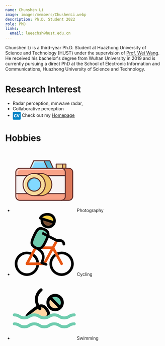 ```yaml
---
name: Chunshen Li
image: images/members/ChushenLi.webp
description: Ph.D. Student 2022
role: PhD
links:
  email: leeechsh@hust.edu.cn
---
```


Chunshen Li is a third-year Ph.D. Student at Huazhong University of Science and Technology (HUST) under the supervision of [Prof. Wei Wang](https://eic.hust.edu.cn/professor/wangwei/index.html). He received his bachelor's degree from Wuhan University in 2019 and is currently pursuing a direct PhD at the School of Electronic Information and Communications, Huazhong University of Science and Technology.

Research Interest
======
-  Radar perception, mmwave radar, 
-  Collaborative perception
- <svg xmlns="http://www.w3.org/2000/svg" width="25" height="28.571428571428573" viewBox="0 0 448 512" style="vertical-align: middle;"><path fill="#0284c7" d="M48 32C21.5 32 0 53.5 0 80v352c0 26.5 21.5 48 48 48h352c26.5 0 48-21.5 48-48V80c0-26.5-21.5-48-48-48zm98.88 133.234c19.636 0 37.082 6.789 49.929 16.971c11.88 9.452 17.444 18.907 22.298 27.393l-33.923 16.949c-2.427-5.565-5.347-11.387-12.846-17.682c-8.248-6.552-16.478-8.484-23.524-8.484c-27.626 0-42.17 25.693-42.17 54.287c0 37.573 19.161 56.22 42.17 56.22c22.3 0 31.278-15.51 37.08-25.435L219.6 302.66c-6.315 9.926-12.374 19.635-25.95 29.069c-7.262 5.09-23.977 15.037-47.736 15.037C100.586 346.766 64 313.81 64 255.87c0-50.636 34.415-90.637 82.88-90.637m75.483 5.328h45.565L303.31 292.24l35.125-121.678H384l-59.379 171.112H281.01z"/></svg> Check out my [Homepage](https://i.cslee.cc)


Hobbies
======
- <svg t="1726752558259" class="icon" viewBox="0 0 1024 1024" version="1.1" xmlns="http://www.w3.org/2000/svg" p-id="16274" width="200" height="200"><path d="M791.536 833.872H112.368a64 64 0 0 1-64-64v-393.76a64 64 0 0 1 64-64H791.52a64 64 0 0 1 64 64v393.76c0.016 35.344-28.64 64-63.984 64z" fill="#F9A287" p-id="16275"></path><path d="M78.368 798.544v-409.76a48 48 0 0 1 48-48h695.152a63.36 63.36 0 0 1 26.512 5.904c-10.688-20.448-31.84-34.56-56.512-34.56H112.368a64 64 0 0 0-64 64v393.76c0 25.856 15.408 48 37.488 58.096a63.344 63.344 0 0 1-7.488-29.44z" fill="#FFC8BB" p-id="16276"></path><path d="M48.368 427.92H855.52v297.6H48.368z" fill="#F8F3F3" p-id="16277"></path><path d="M48.368 427.92H855.52v27.552H48.368z" fill="#E1DDDD" p-id="16278"></path><path d="M791.536 841.872H112.368a72.08 72.08 0 0 1-72-72V376.128c0-39.696 32.304-72 72-72H791.52c39.696 0 72 32.304 72 72v393.744a72.048 72.048 0 0 1-71.984 72zM112.368 320.128c-30.88 0-56 25.12-56 56v393.744c0 30.88 25.12 56 56 56H791.52c30.88 0 56-25.12 56-56V376.128c0-30.88-25.12-56-56-56H112.368z" fill="#63312D" p-id="16279"></path><path d="M48.368 419.92h235.84v16H48.368zM557.92 419.92h297.616v16H557.92zM48.368 717.52h240.192v16H48.368zM557.92 717.52h297.616v16H557.92z" fill="#63312D" p-id="16280"></path><path d="M565.008 312.128H284.224l55.728-122H509.28z" fill="#82D9FF" p-id="16281"></path><path d="M357.152 216.944h164.368l-12.24-26.816H339.952l-55.728 122h29.44z" fill="#CAF4FF" p-id="16282"></path><path d="M565.008 320.128H284.224a7.968 7.968 0 0 1-7.264-11.328l55.728-122a8 8 0 0 1 7.28-4.672H509.28a8 8 0 0 1 7.28 4.672l55.728 122a8.016 8.016 0 0 1-7.28 11.328z m-268.336-16h255.888l-48.416-106h-159.04l-48.432 106z" fill="#63312D" p-id="16283"></path><path d="M603.04 190.128h-93.76l55.728 122h93.776z" fill="#52B8D9" p-id="16284"></path><path d="M658.784 320.128h-93.776a8 8 0 0 1-7.28-4.672l-55.728-122a8.016 8.016 0 0 1 7.264-11.328h93.776a8 8 0 0 1 7.28 4.672l55.728 122a8.016 8.016 0 0 1-7.264 11.328z m-88.64-16h76.176l-48.416-106h-76.176l48.416 106z" fill="#63312D" p-id="16285"></path><path d="M706.72 243.456h105.456v68.656H706.72z" fill="#F7DB9B" p-id="16286"></path><path d="M812.176 320.128H706.72a8 8 0 0 1-8-8v-68.672a8 8 0 0 1 8-8h105.456a8 8 0 0 1 8 8v68.672a8 8 0 0 1-8 8z m-97.456-16h89.456v-52.672H714.72v52.672z" fill="#63312D" p-id="16287"></path><path d="M812.176 243.456h52.72v68.656h-52.72z" fill="#EFC36A" p-id="16288"></path><path d="M864.912 320.128h-52.72a8 8 0 0 1-8-8v-68.672a8 8 0 0 1 8-8h52.72a8 8 0 0 1 8 8v68.672a8 8 0 0 1-8 8z m-44.736-16h36.72v-52.672h-36.72v52.672z" fill="#63312D" p-id="16289"></path><path d="M347.488 576.72m-181.2 0a181.2 181.2 0 1 0 362.4 0 181.2 181.2 0 1 0-362.4 0Z" fill="#F7DB9B" p-id="16290"></path><path d="M195.536 584.288c0-100.064 81.12-181.2 181.184-181.2 10.48 0 20.672 1.088 30.672 2.784a180.384 180.384 0 0 0-59.904-10.352c-100.064 0-181.184 81.12-181.184 181.184 0 89.6 65.088 163.808 150.528 178.4-70.592-24.736-121.296-91.776-121.296-170.816z" fill="#FFEECF" p-id="16291"></path><path d="M347.488 765.904c-104.32 0-189.184-84.864-189.184-189.184S243.168 387.52 347.488 387.52s189.2 84.88 189.2 189.2-84.88 189.184-189.2 189.184z m0-362.384c-95.488 0-173.184 77.696-173.184 173.2 0 95.488 77.696 173.184 173.184 173.184 95.504 0 173.2-77.696 173.2-173.184-0.016-95.504-77.696-173.2-173.2-173.2z" fill="#63312D" p-id="16292"></path><path d="M347.488 576.72m-107.744 0a107.744 107.744 0 1 0 215.488 0 107.744 107.744 0 1 0-215.488 0Z" fill="#82D9FF" p-id="16293"></path><path d="M264.736 582.224a107.744 107.744 0 0 1 117.984-107.232 107.12 107.12 0 0 0-35.248-6.016 107.744 107.744 0 0 0-10.24 214.976 107.728 107.728 0 0 1-72.496-101.728z" fill="#52B8D9" p-id="16294"></path><path d="M347.488 692.464c-63.824 0-115.744-51.92-115.744-115.744s51.92-115.744 115.744-115.744 115.76 51.92 115.76 115.744-51.936 115.744-115.76 115.744z m0-215.488c-55.008 0-99.744 44.752-99.744 99.744s44.752 99.744 99.744 99.744c55.008 0 99.76-44.752 99.76-99.744s-44.752-99.744-99.76-99.744z" fill="#63312D" p-id="16295"></path><path d="M454.064 395.52h-106.576c100.064 0 181.2 81.12 181.2 181.2S447.568 757.92 347.488 757.92h106.576c100.064 0 181.2-81.12 181.2-181.2S554.144 395.52 454.064 395.52z" fill="#EFC36A" p-id="16296"></path><path d="M454.064 765.904h-106.592a8 8 0 0 1 0-16c95.504 0 173.2-77.696 173.2-173.184 0-95.504-77.696-173.2-173.2-173.2a8 8 0 0 1 0-16h106.592c104.32 0 189.2 84.88 189.2 189.2s-84.88 189.184-189.2 189.184z m-30.432-16h30.448c95.504 0 173.2-77.696 173.2-173.184 0-95.504-77.696-173.2-173.2-173.2h-30.448c66.528 29.344 113.056 95.936 113.056 173.2-0.016 77.248-46.544 143.84-113.056 173.184z" fill="#63312D" p-id="16297"></path><path d="M911.632 312.128h-120.096a64 64 0 0 1 64 64v393.76a64 64 0 0 1-64 64h120.096a64 64 0 0 0 64-64v-393.76a64 64 0 0 0-64-64z" fill="#DB785A" p-id="16298"></path><path d="M911.632 841.872h-120.096a8 8 0 0 1 0-16c30.88 0 56-25.12 56-56V376.128c0-30.88-25.12-56-56-56a8 8 0 0 1 0-16h120.096c39.696 0 72 32.304 72 72v393.744c0 39.712-32.304 72-72 72z m-74.896-16h74.88c30.88 0 56-25.12 56-56V376.128c0-30.88-25.12-56-56-56h-74.88a71.888 71.888 0 0 1 26.784 56v393.744a71.808 71.808 0 0 1-26.784 56z" fill="#63312D" p-id="16299"></path></svg> Photography
- <svg t="1726751766822" class="icon" viewBox="0 0 1024 1024" version="1.1" xmlns="http://www.w3.org/2000/svg" p-id="1871" width="200" height="200"><path d="M229.39075 981.321063c-85.628885 0-155.293714-69.664829-155.293714-155.29158 0-85.628885 69.664829-155.29158 155.293714-155.291579 19.205522 0 37.595875 3.529548 54.588494 9.931388l20.509363-37.800734a196.862998 196.862998 0 0 0-75.097857-14.809591c-109.162051 0-197.970517 88.808466-197.970517 197.970516 0 109.159917 88.8106 197.970517 197.970517 197.970517 101.951444 0 186.139915-77.468672 196.818185-176.631048h-43.028904c-10.437134 75.563058-75.405146 133.952111-153.789281 133.952111z" fill="" p-id="1872"></path><path d="M341.969249 663.281894l-20.505095 37.794332c32.892657 24.301387 55.864594 61.257078 61.715877 103.618057h43.028904c-6.301545-58.51709-38.199782-109.467205-84.239686-141.412389zM794.611384 628.058967a196.909945 196.909945 0 0 0-75.097857 14.809591l20.509363 37.800734a154.512689 154.512689 0 0 1 54.588494-9.931388c85.628885 0 155.293714 69.664829 155.293714 155.291579 0 85.626751-69.664829 155.29158-155.293714 155.29158-85.626751 0-155.29158-69.664829-155.29158-155.29158 0-51.184849 24.90316-96.65072 63.218176-124.957525l-20.505096-37.794332c-51.55829 35.773485-85.392017 95.381022-85.392016 162.749724 0 109.159917 88.808466 197.970517 197.970516 197.970516 109.162051 0 197.97265-88.808466 197.972651-197.970516-0.002134-109.159917-88.812734-197.968383-197.972651-197.968383z" fill="" p-id="1873"></path><path d="M450.879495 819.706599a21.320263 21.320263 0 0 1-0.499344-15.01445h-185.134826l56.216695-103.618057 20.505096-37.794332 38.029066-70.091618a381.733215 381.733215 0 0 0-10.883129-5.262313 230.19098 230.19098 0 0 1-9.312544-4.208143 210.669634 210.669634 0 0 1-17.976368-9.66678l-37.337668 68.817652-20.509363 37.800734-73.345887 135.185533a21.341602 21.341602 0 0 0 18.755259 31.516261H508.370156l-44.844892-15.714385a21.343736 21.343736 0 0 1-12.645769-11.950102zM775.853991 836.206276a21.328799 21.328799 0 0 0 28.932052 8.5806c10.358178-5.620816 14.199282-18.573873 8.5806-28.934185l-73.343753-135.185533-20.509363-37.800734-41.929922-77.283019 52.307305-96.411718h-12.699117a21.239173 21.239173 0 0 1-9.598493-2.298261c-0.023473-0.01067-0.066152-0.014938-0.087492-0.025607l-19.514944-9.939925-47.38429 87.338177h-127.891702c-13.294489 18.52906-27.515111 33.086846-43.551721 42.678937h148.287966l-115.540418 212.957225 40.79893 14.29531 110.596063-203.845272 28.727192 52.947489 20.505096 37.794332 73.316011 135.132184z" fill="#E85512" p-id="1874"></path><path d="M513.651675 456.395747c13.407588-27.845872 24.608675-51.763149 31.821415-72.084724l-61.453401-31.302866c-10.501152-5.349805-14.677286-18.198299-9.329616-28.699452 5.349805-10.503286 18.198299-14.681554 28.701585-9.327481l50.775132 25.863436c-0.706336-16.269211-8.386411-34.153819-51.231796-54.765612-19.956671-9.611297-35.96554-14.282506-48.946339-14.282506-33.424009 0-53.338001 34.185828-90.810108 112.185853-28.744264 59.684359-37.811404 96.970812-29.405787 120.924366 5.456502 15.552205 19.542685 28.340948 44.317808 40.246237a463.087804 463.087804 0 0 1 7.884933 3.553022c13.663662 5.806469 25.396101 8.676628 35.632645 8.676628 30.91022-0.002134 57.57602-29.260679 92.043529-100.986901z" fill="#6ECCAE" p-id="1875"></path><path d="M504.413819 163.349363c9.984737 19.252468 26.872793 33.470956 47.552871 40.034977 35.65185 11.309918 73.431245-3.380172 92.818152-33.400536l-149.427493-47.424835c-0.608175 14.015763 2.428432 28.008052 9.05647 40.790394z" fill="#7A4D33" p-id="1876"></path><path d="M499.349963 798.985975c20.362121-51.387574 23.155457-97.574719 8.271178-137.552079-9.513135-25.558281-26.046955-48.318958-49.957829-68.617061a95.159092 95.159092 0 0 0 11.497705-5.891827c16.038744-9.592091 30.257232-24.149876 43.551721-42.678937 13.789564-19.220459 26.591112-42.698142 39.396927-69.351139 12.778074-26.537763 23.714551-49.942892 31.597351-71.105242l104.281714 53.120338 19.514944 9.939925c0.021339 0.01067 0.064018 0.014938 0.087492 0.025607a21.20503 21.20503 0 0 0 9.598493 2.298261H771.056879c21.348004 0 38.716198 17.368193 38.716197 38.716197 0 11.783654 9.55368 21.339468 21.339469 21.339469s21.339468-9.555814 21.339468-21.339469c0-44.88117-36.513964-81.395134-81.395134-81.395134h-48.747882L595.371169 361.834161c1.013625-6.500002 1.568451-12.805815 1.53004-18.925975-0.330762-53.030713-43.231629-79.781871-75.462762-95.287128-25.8549-12.45158-47.91991-18.505587-67.456194-18.505587-63.760198 0-94.121993 63.203238-129.270232 136.365605-34.966853 72.603273-44.01052 117.091797-31.217508 153.554547 7.752629 22.09702 23.304833 39.879199 48.32536 55.015283a210.347408 210.347408 0 0 0 17.976368 9.66678c3.156107 1.512968 6.256732 2.90857 9.312544 4.208143 3.734407 1.732765 7.355715 3.486869 10.883129 5.262313 46.850803 23.558773 75.616406 50.871159 87.628394 83.134301 12.761002 34.281856 7.281027 76.670576-16.294819 125.990355-0.371307 0.774623-0.678595 1.572719-0.95174 2.377217a21.333067 21.333067 0 0 0 0.499344 15.01445 21.341602 21.341602 0 0 0 12.647903 11.950102l44.844893 15.714385 26.731952 9.368027a21.271182 21.271182 0 0 0 7.056962 1.20568c8.811067 0 17.060905-5.501315 20.138056-14.288909 3.896587-11.122131-1.958963-23.298432-13.081094-27.195018l-6.510672-2.281189-40.798929-14.29531-2.552201-0.896258z m-77.743951-241.605461c-10.238677 0-21.968983-2.870159-35.632645-8.676628a463.087804 463.087804 0 0 0-7.884933-3.553022c-24.775123-11.903155-38.861306-24.694033-44.317808-40.246237-8.405617-23.953553 0.663657-61.240007 29.405787-120.924366 37.472107-78.002159 57.386099-112.185853 90.810108-112.185853 12.980799 0 28.987534 4.67121 48.946339 14.282506 42.845385 20.611793 50.527593 38.496401 51.231796 54.765612l-50.775132-25.863436c-10.501152-5.354073-23.35178-1.175805-28.701585 9.327481-5.349805 10.501152-1.171537 23.349646 9.329616 28.699452l61.453401 31.302866c-7.21274 20.319442-18.413827 44.238852-31.821415 72.084724-34.465375 71.728355-61.131175 100.9869-92.043529 100.986901z" fill="" p-id="1877"></path><path d="M648.664358 88.629214c-9.982603-19.295147-26.868525-33.534975-47.550738-40.098995C588.877569 44.64857 575.768734 42.678937 562.154153 42.678937c-33.677949 0-64.927467 12.182703-81.888077 30.312715L657.733632 129.317179c0.591103-13.964548-2.464709-27.918427-9.069274-40.687965z" fill="#F7CF40" p-id="1878"></path><path d="M442.049222 105.638905l11.696163 3.713067c-3.45486 25.137894 0.866382 50.670568 12.782342 73.646773 15.229979 29.367376 40.988851 51.054678 72.528585 61.062889a123.393342 123.393342 0 0 0 37.395285 5.817139c52.561245 0 101.467038-33.746235 118.197181-86.456856 9.993273-31.48852 7.123115-65.014958-8.079123-94.40154-15.223577-29.429261-40.988851-51.15284-72.54779-61.167453C597.605412 2.641826 580.153994 0 562.154153 0c-64.157112 0-119.255619 32.421054-133.988389 78.842934a21.335201 21.335201 0 0 0 13.883458 26.795971z m109.917468 97.745435c-20.680079-6.56402-37.568134-20.780374-47.552871-40.034977-6.628039-12.782342-9.664645-26.774631-9.054336-40.790394l149.427493 47.424835c-19.386907 30.020364-57.168436 44.70832-92.820286 33.400536zM562.154153 42.678937c13.614581 0 26.723416 1.969633 38.959467 5.851282 20.682213 6.56402 37.568134 20.803848 47.550738 40.098995 6.604565 12.767404 9.662511 26.721282 9.069274 40.685831L480.266076 72.991652C497.226686 54.861639 528.476204 42.678937 562.154153 42.678937z" fill="" p-id="1879"></path></svg> Cycling
- <svg t="1726751750220" class="icon" viewBox="0 0 1024 1024" version="1.1" xmlns="http://www.w3.org/2000/svg" p-id="2693" width="200" height="200"><path d="M688.637562 510.288457a92.140495 92.140495 0 0 0 46.121448-12.285562l-126.683429-126.683428c-7.9872 13.899581-12.261181 29.688686-12.253867 46.138514 0.007314 24.778362 9.667048 48.079238 27.194515 65.604267 17.554286 17.559162 40.860038 27.228648 65.621333 27.226209z" fill="#FFD5A1" p-id="2694"></path><path d="M781.42659 417.487238c0.014629-24.81981-9.630476-48.142629-27.16038-65.670095-17.495771-17.49821-40.803962-27.133562-65.631086-27.133562-16.44739 0-32.224305 4.222781-46.082438 12.156343l126.685866 126.688305c7.940876-13.855695 12.175848-29.617981 12.188038-46.040991z" fill="#6ECCAE" p-id="2695"></path><path d="M688.64 559.050362c37.790476 0 73.347657-14.748038 100.122819-41.520762l0.021943-0.024381c26.672762-26.684952 41.376914-62.190933 41.403733-99.986286 0.024381-37.856305-14.6944-73.437867-41.440305-100.186209-26.706895-26.704457-62.2592-41.413486-100.113066-41.413486-37.853867 0-73.398857 14.699276-100.091124 41.391543l-0.021943 0.024381c-26.753219 26.762971-41.476876 62.327467-41.462247 100.142324 0.01219 37.79779 14.743162 73.335467 41.476876 100.069181 26.762971 26.76541 62.315276 41.506133 100.103314 41.503695z m-0.004876-234.369219c24.827124 0 48.135314 9.635352 65.631086 27.133562 17.529905 17.527467 27.17501 40.852724 27.16038 65.670095-0.009752 16.42301-4.244724 32.185295-12.188038 46.04099l-126.685866-126.688304c13.858133-7.931124 29.63261-12.156343 46.082438-12.156343z m-80.561981 46.640762l126.683428 126.683428a92.125867 92.125867 0 0 1-46.121447 12.285562c-24.761295 0.002438-48.067048-9.667048-65.623772-27.223771-17.527467-17.525029-27.184762-40.825905-27.194514-65.604267-0.004876-16.452267 4.269105-32.24381 12.256305-46.140952z" fill="" p-id="2696"></path><path d="M529.80541 541.179124c-34.182095-45.538743-56.441905-48.4352-75.410286-44.795124-0.207238 0.03901-0.426667 0.104838-0.636343 0.148724a294.282971 294.282971 0 0 0 5.912381 7.931124c8.250514 10.642286 6.30979 25.955962-4.332495 34.206476a24.2688 24.2688 0 0 1-14.921143 5.112686 24.341943 24.341943 0 0 1-19.285334-9.442743 328.426057 328.426057 0 0 1-12.853638-17.790781c-20.706743 12.529371-44.361143 29.917867-71.709257 50.488076-17.152 12.875581-31.70499 24.710095-43.8784 35.722971 14.862629-5.38819 32.945981-9.137981 56.790553-9.137981 47.386819 0 72.053029 14.799238 93.813028 27.855238 19.465752 11.680914 34.842819 20.906667 68.725029 20.906667 12.83901 0 23.013181-1.328762 31.765943-3.610819 19.292648-25.641448 21.582019-50.261333-13.980038-97.594514z" fill="#FFD5A1" p-id="2697"></path><path d="M292.690895 602.760533c12.17341-11.012876 26.7264-22.84739 43.8784-35.722971 27.348114-20.57021 51.002514-37.958705 71.709257-50.488076a329.386667 329.386667 0 0 0 12.853638 17.790781 24.341943 24.341943 0 0 0 19.285334 9.442743 24.273676 24.273676 0 0 0 14.921143-5.112686c10.642286-8.250514 12.58301-23.56419 4.332495-34.206476a294.282971 294.282971 0 0 1-5.912381-7.931124c0.209676-0.041448 0.426667-0.107276 0.636343-0.148724 18.968381-3.640076 41.230629-0.743619 75.410286 44.795124 35.562057 47.333181 33.272686 71.953067 13.982476 97.594514 14.34819-3.7376 24.868571-10.042514 36.959085-17.295848 7.818971-4.690895 16.035352-9.598781 25.521981-13.972723 1.311695-29.379048-11.129905-60.545219-37.473523-95.605029-24.541867-32.694857-64.060952-74.84221-123.604115-63.400228-5.632 1.082514-11.317638 2.652648-17.071543 4.590933-38.00259-81.77859-21.574705-166.760838 47.550172-223.266133 10.425295-8.521143 11.96861-23.881143 3.447467-34.306439-8.523581-10.422857-23.881143-11.966171-34.306439-3.445028-52.899352 43.239619-82.390552 100.03261-85.284571 164.239847-1.757867 39.019276 6.870552 79.367314 24.756419 117.859962-23.169219 13.877638-48.327924 32.309638-77.0048 53.879467-58.7776 44.12221-91.421257 79.108876-105.333029 113.617676 23.907962-2.347886 37.400381-10.396038 53.730743-20.192305 10.808076-6.485333 22.342705-13.399771 37.015162-18.717257z" fill="" p-id="2698"></path><path d="M24.419962 642.384457c33.879771 0 49.256838 9.225752 68.72259 20.906667 21.76 13.056 46.423771 27.855238 93.810591 27.855238 47.386819 0 72.048152-14.799238 93.808152-27.855238 19.465752-11.680914 34.842819-20.906667 68.720153-20.906667 33.879771 0 49.259276 9.225752 68.725028 20.906667 21.76 13.056 46.42621 27.855238 93.813029 27.855238 47.389257 0 72.053029-14.7968 93.815466-27.855238 19.46819-11.680914 34.842819-20.906667 68.725029-20.906667 33.884648 0 49.264152 9.225752 68.732343 20.906667 21.762438 13.056 46.42621 27.855238 93.815467 27.855238 47.389257 0 72.055467-14.7968 93.815466-27.855238 19.46819-11.680914 34.847695-20.906667 68.732343-20.906667 13.4656 0 24.380952-10.91779 24.380952-24.380952 0-13.4656-10.915352-24.380952-24.380952-24.380953-47.391695 0-72.055467 14.7968-93.820343 27.855238-19.46819 11.680914-34.845257 20.906667-68.729905 20.906667-33.884648 0-49.261714-9.225752-68.729904-20.906667-21.762438-13.058438-46.428648-27.855238-93.817905-27.855238-30.3616 0-51.373105 6.083048-68.291048 13.882515-9.489067 4.373943-17.70301 9.281829-25.521981 13.972723-12.090514 7.255771-22.610895 13.558248-36.959085 17.295848-8.752762 2.282057-18.929371 3.610819-31.765943 3.610819-33.879771 0-49.256838-9.225752-68.725029-20.906667-21.76-13.056-46.42621-27.855238-93.813028-27.855238-23.844571 0-41.927924 3.74979-56.790553 9.137981-14.672457 5.317486-26.207086 12.231924-37.0176 18.717257-16.330362 9.798705-29.822781 17.846857-53.730743 20.192305a152.471162 152.471162 0 0 1-14.989409 0.714362c-33.879771 0-49.256838-9.225752-68.722591-20.906667-21.76-13.056-46.423771-27.855238-93.81059-27.855238-13.4656 0-24.380952 10.915352-24.380952 24.380953 0 13.463162 10.915352 24.380952 24.380952 24.380952zM999.658057 739.908267c-47.391695 0-72.055467 14.7968-93.820343 27.855238-19.46819 11.680914-34.845257 20.906667-68.729904 20.906666-33.884648 0-49.261714-9.225752-68.729905-20.906666-21.762438-13.056-46.428648-27.855238-93.817905-27.855238-47.386819 0-72.053029 14.7968-93.813029 27.855238-19.46819 11.680914-34.845257 20.906667-68.727466 20.906666-33.879771 0-49.256838-9.225752-68.725029-20.906666-21.76-13.053562-46.42621-27.855238-93.813028-27.855238s-72.048152 14.799238-93.808153 27.855238c-19.465752 11.680914-34.842819 20.906667-68.720152 20.906666-33.879771 0-49.256838-9.225752-68.722591-20.906666-21.76-13.053562-46.423771-27.855238-93.81059-27.855238-13.4656 0-24.380952 10.91779-24.380952 24.380952s10.915352 24.380952 24.380952 24.380952c33.879771 0 49.256838 9.225752 68.72259 20.906667 21.76 13.056 46.423771 27.855238 93.810591 27.855238 47.386819 0 72.048152-14.799238 93.808152-27.855238 19.465752-11.680914 34.842819-20.906667 68.720153-20.906667 33.879771 0 49.259276 9.225752 68.725028 20.906667 21.76 13.056 46.42621 27.855238 93.813029 27.855238 47.389257 0 72.053029-14.7968 93.815466-27.855238 19.46819-11.680914 34.842819-20.906667 68.725029-20.906667 33.884648 0 49.264152 9.225752 68.732343 20.906667 21.762438 13.056 46.42621 27.855238 93.815467 27.855238 47.389257 0 72.055467-14.7968 93.815466-27.855238 19.46819-11.680914 34.847695-20.906667 68.732343-20.906667 13.4656 0 24.380952-10.91779 24.380952-24.380952 0.002438-13.463162-10.912914-24.380952-24.378514-24.380952z" fill="#6ECCAE" p-id="2699"></path></svg> Swimming

